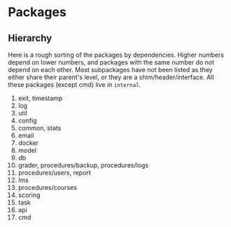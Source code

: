 # Packages

## Hierarchy

Here is a rough sorting of the packages by dependencies.
Higher numbers depend on lower numbers,
and packages with the same number do not depend on each other.
Most subpackages have not been listed as they either share their parent's level,
or they are a shim/header/interface.
All these packages (except cmd) live in `internal`.

 1. exit, timestamp
 2. log
 3. util
 4. config
 5. common, stats
 6. email
 7. docker
 8. model
 9. db
 10. grader, procedures/backup, procedures/logs
 11. procedures/users, report
 12. lms
 13. procedures/courses
 14. scoring
 15. task
 16. api
 17. cmd
